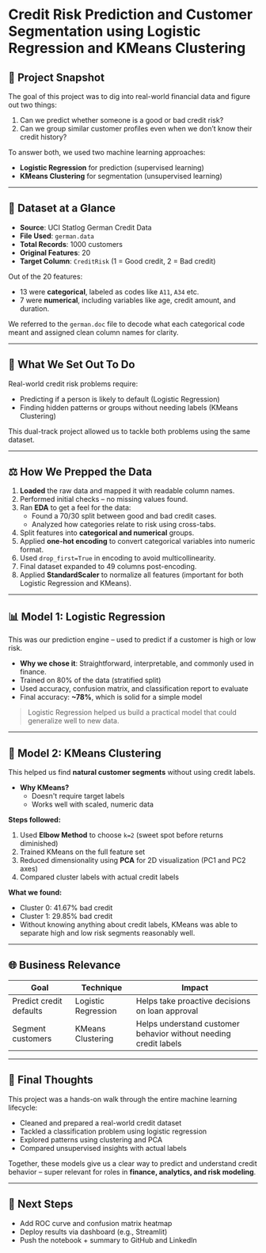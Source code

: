 
# Credit Risk Prediction and Customer Segmentation using Logistic Regression and KMeans Clustering

## 📅 Project Snapshot
The goal of this project was to dig into real-world financial data and figure out two things: 
1. Can we predict whether someone is a good or bad credit risk?
2. Can we group similar customer profiles even when we don’t know their credit history?

To answer both, we used two machine learning approaches:
- **Logistic Regression** for prediction (supervised learning)
- **KMeans Clustering** for segmentation (unsupervised learning)

---

## 📖 Dataset at a Glance
- **Source**: UCI Statlog German Credit Data
- **File Used**: `german.data`
- **Total Records**: 1000 customers
- **Original Features**: 20
- **Target Column**: `CreditRisk` (1 = Good credit, 2 = Bad credit)

Out of the 20 features:
- 13 were **categorical**, labeled as codes like `A11`, `A34` etc.
- 7 were **numerical**, including variables like age, credit amount, and duration.

We referred to the `german.doc` file to decode what each categorical code meant and assigned clean column names for clarity.

---

## 🧐 What We Set Out To Do
Real-world credit risk problems require:
- Predicting if a person is likely to default (Logistic Regression)
- Finding hidden patterns or groups without needing labels (KMeans Clustering)

This dual-track project allowed us to tackle both problems using the same dataset.

---

## ⚖️ How We Prepped the Data
1. **Loaded** the raw data and mapped it with readable column names.
2. Performed initial checks – no missing values found.
3. Ran **EDA** to get a feel for the data:
   - Found a 70/30 split between good and bad credit cases.
   - Analyzed how categories relate to risk using cross-tabs.
4. Split features into **categorical and numerical** groups.
5. Applied **one-hot encoding** to convert categorical variables into numeric format.
6. Used `drop_first=True` in encoding to avoid multicollinearity.
7. Final dataset expanded to 49 columns post-encoding.
8. Applied **StandardScaler** to normalize all features (important for both Logistic Regression and KMeans).

---

## 📊 Model 1: Logistic Regression
This was our prediction engine – used to predict if a customer is high or low risk.

- **Why we chose it**: Straightforward, interpretable, and commonly used in finance.
- Trained on 80% of the data (stratified split)
- Used accuracy, confusion matrix, and classification report to evaluate
- Final accuracy: **~78%**, which is solid for a simple model

> Logistic Regression helped us build a practical model that could generalize well to new data.

---

## 🔄 Model 2: KMeans Clustering
This helped us find **natural customer segments** without using credit labels.

- **Why KMeans?**
  - Doesn't require target labels
  - Works well with scaled, numeric data

**Steps followed:**
1. Used **Elbow Method** to choose `k=2` (sweet spot before returns diminished)
2. Trained KMeans on the full feature set
3. Reduced dimensionality using **PCA** for 2D visualization (PC1 and PC2 axes)
4. Compared cluster labels with actual credit labels

**What we found:**
- Cluster 0: 41.67% bad credit
- Cluster 1: 29.85% bad credit
- Without knowing anything about credit labels, KMeans was able to separate high and low risk segments reasonably well.

---

## 🌐 Business Relevance
| Goal | Technique | Impact |
|------|-----------|--------|
| Predict credit defaults | Logistic Regression | Helps take proactive decisions on loan approval |
| Segment customers | KMeans Clustering | Helps understand customer behavior without needing credit labels |

---

## 📄 Final Thoughts
This project was a hands-on walk through the entire machine learning lifecycle:
- Cleaned and prepared a real-world credit dataset
- Tackled a classification problem using logistic regression
- Explored patterns using clustering and PCA
- Compared unsupervised insights with actual labels

Together, these models give us a clear way to predict and understand credit behavior – super relevant for roles in **finance, analytics, and risk modeling**.

---

## 🚀 Next Steps
- Add ROC curve and confusion matrix heatmap
- Deploy results via dashboard (e.g., Streamlit)
- Push the notebook + summary to GitHub and LinkedIn
